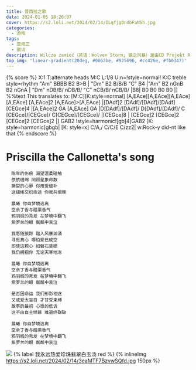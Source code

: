 ```yaml
---
title: 普西拉之歌
data: 2024-01-05 18:26:07
cover: https://s2.loli.net/2024/02/14/ILqfjgOn4bFaNSh.jpg
categories: 
  - 游戏
tags:
  - 巫师三
  - 歌词
description: Wilcza zamieć（英语：Wolven Storm; 狼之风暴）是由CD Projekt RED所创作的游戏《巫师3：狂猎》中的插入曲（IN），由角色普西拉（卡伦妮塔）演唱，又名普西拉之歌（Priscilla the Callonetta's song）。按游戏的语言版本，有波兰语、英语、法语、德语、俄语、巴西葡萄牙语、日语、汉语8个唱版，和包括繁体中文在内的15种官方译本。单曲《The Wolven Storm》于2015年8月26日在iTunes上架发行。
top_img: 'linear-gradient(20deg, #0062be, #925696, #cc426e, #fb0347)'
---
```


{% score %}
X:1
T:alternate heads
M:C
L:1/8
U:n=!style=normal!
K:C treble style=rhythm
"Am" BBBB B2 B>B | "Dm" B2 B/B/B "C" B4 |"Am" B2 nGnB B2 nGnA | "Dm" nDB/B/ nDB/B/ "C" nCB/B/ nCB/B/ |B8| B0 B0 B0 B0 |]
%%text This translates to:
[M:C][K:style=normal]
[A,EAce][A,EAce][A,EAce][A,EAce] [A,EAce]2 [A,EAce]>[A,EAce] |[DAdf]2 [DAdf]/[DAdf]/[DAdf] [CEGce]4 |[A,EAce]2 GA [A,EAce] GA |D[DAdf]/[DAdf]/ D[DAdf]/[DAdf]/ C [CEGce]/[CEGce]/ C[CEGce]/[CEGce]/ |[CEGce]8 | [CEGce]2 [CEGce]2 [CEGce]2 [CEGce]2 |]
GAB2 !style=harmonic![gb]4|GAB2 [K: style=harmonic]gbgb|
[K: style=x]
C/A,/ C/C/E C/zz2|
w:Rock-y did-nt like that
{% endscore %}
# Priscilla the Callonetta's song
```
  陈年的伤痕 渴望温柔碰触
  依依缠绵 罔顾星象命数
  撕裂的心扉 你用爱缝补
  这缱绻交织命途 你我共偿赎

  晨曦 你自梦境逃离
  空余丁香与醋栗香气
  鸦羽般的秀发 在梦境中翻飞
  紫罗兰的眼 粼粼中哀泣 

  我愿随狼踪 踏入风暴汹涌
  寻觅真心 哪怕爱已成空
  即使这颗心 如磐石坚硬
  我仍拥抱你 无论天寒地冻 

  晨曦 你自梦境逃离
  空余丁香与醋栗香气
  鸦羽般的秀发 在梦境中翻飞
  紫罗兰的眼 粼粼中哀泣

  是否因命运 我们形影相逐
  又或爱太盲目 才甘受束缚
  故事的最初 心愿的低诉
  这不由自主倾慕 难道终碌碌 

  晨曦 你自梦境逃离
  空余丁香与醋栗香气
  鸦羽般的秀发 在梦境中翻飞
  紫罗兰的眼 粼粼中哀泣
  ```

  ![](https://s2.loli.net/2024/02/14/rqKEl4s3c8JDQmo.jpg)
    {% label 我永远热爱珍珠翡翠白玉汤 red %} {% inlineImg https://s2.loli.net/2024/02/14/3eaMTF7BzvwSQfd.jpg 150px %}




